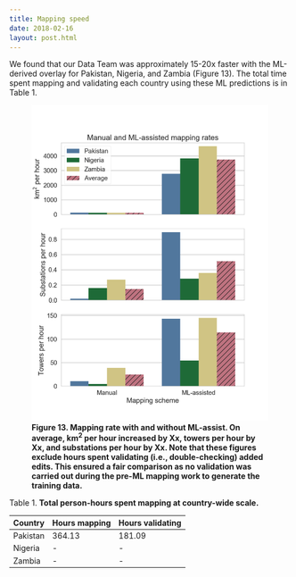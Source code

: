 ```yaml
---
title: Mapping speed
date: 2018-02-16
layout: post.html
---
```


We found that our Data Team was approximately 15-20x faster with the ML-derived overlay for Pakistan, Nigeria, and Zambia (Figure 13). The total time spent mapping and validating each country using these ML predictions is in Table 1.

<figure class="align-center">
  <img src="/assets/graphics/content/results_plots/mapping_rate.png" alt="Mapping rate for km^2, towers, and substations per hour." />
  <figcaption><b>Figure 13. Mapping rate with and without ML-assist. On average, km<sup>2</sup> per hour increased by Xx, towers per hour by Xx, and substations per hour by Xx. Note that these figures exclude hours spent validating (i.e., double-checking) added edits. This ensured a fair comparison as no validation was carried out during the pre-ML mapping work to generate the training data. </b></figcaption>
</figure>

Table 1. **Total person-hours spent mapping at country-wide scale.**

| Country    | Hours mapping    | Hours validating    |
| ---------- |:---------------- |:------------------- |
| Pakistan   | 364.13		    | 181.09 |
| Nigeria    | -                | - |
| Zambia     | -                | - |